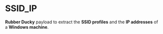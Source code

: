 # SSID_IP
**Rubber Ducky** payload to extract the **SSID profiles** and the **IP addresses** of a **Windows machine**.